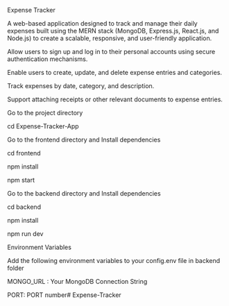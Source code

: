 Expense Tracker

A web-based application designed to track and manage their daily expenses built using the MERN stack (MongoDB, Express.js, React.js, and Node.js) to create a scalable, responsive, and user-friendly application.

Allow users to sign up and log in to their personal accounts using secure authentication mechanisms.

Enable users to create, update, and delete expense entries and categories.

Track expenses by date, category, and description.

Support attaching receipts or other relevant documents to expense entries.

Go to the project directory

cd Expense-Tracker-App

Go to the frontend directory and Install dependencies

cd frontend

npm install

npm start

Go to the backend directory and Install dependencies

cd backend

npm install

npm run dev

Environment Variables

Add the following environment variables to your config.env file in backend folder

MONGO_URL : Your MongoDB Connection String

PORT: PORT number#   E x p e n s e - T r a c k e r  
 